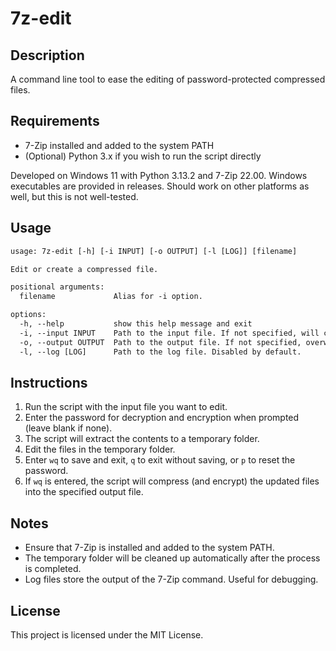 # 7z-edit

## Description

A command line tool to ease the editing of password-protected compressed files. 

## Requirements

- 7-Zip installed and added to the system PATH
- (Optional) Python 3.x if you wish to run the script directly

Developed on Windows 11 with Python 3.13.2 and 7-Zip 22.00. Windows executables are provided in releases. Should work on other platforms as well, but this is not well-tested.

## Usage

```default
usage: 7z-edit [-h] [-i INPUT] [-o OUTPUT] [-l [LOG]] [filename]

Edit or create a compressed file.

positional arguments:
  filename             Alias for -i option.

options:
  -h, --help           show this help message and exit
  -i, --input INPUT    Path to the input file. If not specified, will create a new file.
  -o, --output OUTPUT  Path to the output file. If not specified, overwrite the original file.
  -l, --log [LOG]      Path to the log file. Disabled by default.
```

## Instructions

1. Run the script with the input file you want to edit.
2. Enter the password for decryption and encryption when prompted (leave blank if none).
3. The script will extract the contents to a temporary folder.
4. Edit the files in the temporary folder.
5. Enter `wq` to save and exit, `q` to exit without saving, or `p` to reset the password.
6. If `wq` is entered, the script will compress (and encrypt) the updated files into the specified output file.

## Notes

- Ensure that 7-Zip is installed and added to the system PATH.
- The temporary folder will be cleaned up automatically after the process is completed.
- Log files store the output of the 7-Zip command. Useful for debugging.

## License

This project is licensed under the MIT License.
